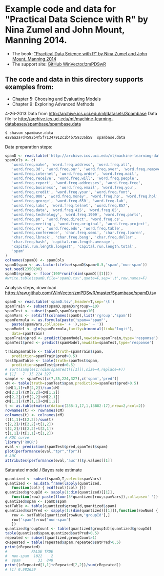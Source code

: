 

# Example code and data for "Practical Data Science with R" by Nina Zumel and John Mount, Manning 2014.


 * The book: ["Practical Data Science with R" by Nina Zumel and John Mount, Manning 2014](http://affiliate.manning.com/idevaffiliate.php?id=1273_360)
 * The support site: [GitHub WinVector/zmPDSwR](https://github.com/WinVector/zmPDSwR)


## The code and data in this directory supports examples from:
 * Chapter 5: Choosing and Evaluating Models
 * Chapter 9: Exploring Advanced Methods

4-26-2013
Data from http://archive.ics.uci.edu/ml/datasets/Spambase
Data file is: http://archive.ics.uci.edu/ml/machine-learning-databases/spambase/spambase.data
```bash
$ shasum spambase.data 
e28aa2a7d4592b4f5f71347912c1b4b759336b58  spambase.data
```

Data preparation steps:

```R
spamD <- read.table('http://archive.ics.uci.edu/ml/machine-learning-databases/spambase/spambase.data',sep=',',header=F)
spamCols <- c(
   'word.freq.make', 'word.freq.address', 'word.freq.all',
   'word.freq.3d', 'word.freq.our', 'word.freq.over', 'word.freq.remove',
   'word.freq.internet', 'word.freq.order', 'word.freq.mail',
   'word.freq.receive', 'word.freq.will', 'word.freq.people',
   'word.freq.report', 'word.freq.addresses', 'word.freq.free',
   'word.freq.business', 'word.freq.email', 'word.freq.you',
   'word.freq.credit', 'word.freq.your', 'word.freq.font',
   'word.freq.000', 'word.freq.money', 'word.freq.hp', 'word.freq.hpl',
   'word.freq.george', 'word.freq.650', 'word.freq.lab',
   'word.freq.labs', 'word.freq.telnet', 'word.freq.857',
   'word.freq.data', 'word.freq.415', 'word.freq.85',
   'word.freq.technology', 'word.freq.1999', 'word.freq.parts',
   'word.freq.pm', 'word.freq.direct', 'word.freq.cs',
   'word.freq.meeting', 'word.freq.original', 'word.freq.project',
   'word.freq.re', 'word.freq.edu', 'word.freq.table',
   'word.freq.conference', 'char.freq.semi', 'char.freq.lparen',
   'char.freq.lbrack', 'char.freq.bang', 'char.freq.dollar',
   'char.freq.hash', 'capital.run.length.average',
   'capital.run.length.longest', 'capital.run.length.total',
   'spam'
)
colnames(spamD) <- spamCols
spamD$spam <- as.factor(ifelse(spamD$spam>0.5,'spam','non-spam'))
set.seed(2350290)
spamD$rgroup <- floor(100*runif(dim(spamD)[[1]]))
#write.table(spamD,file='spamD.tsv',quote=F,sep='\t',row.names=F)
```

Analysis steps, download https://raw.github.com/WinVector/zmPDSwR/master/Spambase/spamD.tsv

```R
spamD <- read.table('spamD.tsv',header=T,sep='\t')
spamTrain <- subset(spamD,spamD$rgroup>=10)
spamTest <- subset(spamD,spamD$rgroup<10)
spamVars <- setdiff(colnames(spamD),list('rgroup','spam'))
spamFormula <- as.formula(paste('spam=="spam"',
   paste(spamVars,collapse=' + '),sep=' ~ '))
spamModel <- glm(spamFormula,family=binomial(link='logit'),
   data=spamTrain)
spamTrain$pred <- predict(spamModel,newdata=spamTrain,type='response')
spamTest$pred <- predict(spamModel,newdata=spamTest,type='response')

trainSpamTable <- table(truth=spamTrain$spam,
   prediction=spamTrain$pred>0.5)
testSpamTable <- table(truth=spamTest$spam,
   prediction=spamTest$pred>0.5)
# sort(sample(1:(dim(spamTest)[[1]]),size=4,replace=F))
# [1]   7  35 224 327
sample <- spamTest[c(7,35,224,327),c('spam','pred')]
cM <- table(truth=spamTest$spam,prediction=spamTest$pred>0.5)
(cM[1,1]+cM[2,2])/sum(cM)
cM[2,2]/(cM[2,2]+cM[1,2])
cM[2,2]/(cM[2,2]+cM[2,1])
cM[1,1]/(cM[1,1]+cM[1,2])
t <- as.table(matrix(data=c(288-1,17,1,13882-17),nrow=2,ncol=2))
rownames(t) <- rownames(cM)
colnames(t) <- colnames(cM)
(t[1,1]+t[2,2])/sum(t)
t[2,2]/(t[2,2]+t[1,2])
t[2,2]/(t[2,2]+t[2,1])
t[1,1]/(t[1,1]+t[1,2])
# ROC curve
library('ROCR')
eval <- prediction(spamTest$pred,spamTest$spam)
plot(performance(eval,"tpr","fpr"))
# AUC
attributes(performance(eval,'auc'))$y.values[[1]]
```

Saturated model / Bayes rate estimate

```R
quantized <- subset(spamD,T,select=spamVars)
quantized <- as.data.frame(lapply(quantized,
   function(col) { ecdf(col)(col) }))
quantized$groupId <- sapply(1:dim(quantized)[[1]],
   function(row) paste(floor(5*quantized[row,spamVars]),collapse=' '))
quantized$spam <- spamD$spam
satTable <- table(quantized$groupId,quantized$spam)
quantized$satPred <- sapply(1:(dim(quantized)[[1]]),function(rowNum) {
   row <- satTable[quantized[rowNum,'groupId'],]
   row['spam']>row['non-spam']
   })
quantized$groupCount <- table(quantized$groupId)[quantized$groupId]
table(quantized$spam,quantized$satPred>0.5)
repeated <- subset(quantized,groupCount>1)
cRepeated = table(repeated$spam,repeated$satPred>0.5)
print(cRepeated)
#           FALSE TRUE
#  non-spam  1022    2
#  spam        31  848
print((cRepeated[1,1]+cRepeated[2,2])/sum(cRepeated))
# [1] 0.982659
```